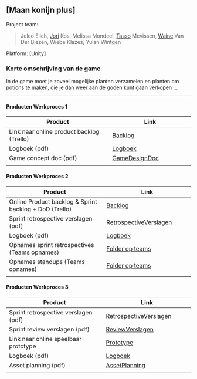 ## [Maan konijn plus]
Project team:
> Jelco Elich, [Jori] Kos, Melissa Mondeel, [Tasso] Mevissen, [Waine] Van Der Biezen, Wiebe Klazes, Yulan Wintgen

Platform:
[Unity]

### Korte omschrijving van de game
In de game moet je zoveel mogelijke planten verzamelen en planten om potions te maken, die je dan weer aan de goden kunt gaan verkopen
...

---
#### Producten Werkproces 1
| Product  | Link |
| ------ |  ------ |
| Link naar online product backlog (Trello) | [Backlog]
| Logboek (pdf)                             | [Logboek]
| Game concept doc (pdf)                    | [GameDesignDoc]
|<img width=500/>|<img width=300/>|
   
#### Producten Werkproces 2
| Product  | Link |
| ------ |  ------ |
| Online Product backlog & Sprint backlog + DoD (Trello)    | [Backlog]
| Sprint retrospective verslagen (pdf)                      | [RetrospectiveVerslagen]
| Logboek (pdf)                                             | [Logboek]
| Opnames sprint retrospectives (Teams opnames)             | [Folder op teams]
| Opnames standups (Teams opnames)                          | [Folder op teams]
|<img width=500/>|<img width=300/>|
   
#### Producten Werkproces 3
| Product  | Link |
| ------ |  ------ |
| Sprint retrospective verslagen (pdf)  | [RetrospectiveVerslagen]
| Sprint review verslagen (pdf)         | [ReviewVerslagen]
| Link naar online speelbaar prototype  | [Prototype]
| Logboek (pdf)                         | [Logboek]
| Asset planning (pdf)                  | [AssetPlanning]
|<img width=500/>|<img width=300/>|

   [Backlog]: <https://trello.com/b/Xlu82FjK/werkprocess-1>
   [Logboek]: <https://mediacollegeamsterdam.sharepoint.com/:w:/r/teams/MytheGDGA1920-Team04/_layouts/15/Doc.aspx?sourcedoc=%7BF99DEFEC-7708-45B2-8DDD-1E71210FF928%7D&file=logboek%20mythe%20beta.docx&action=default&mobileredirect=true>
   [GameDesignDoc]: <https://mediacollegeamsterdam.sharepoint.com/teams/MytheGDGA1920-Team04/Gedeelde%20documenten/Forms/AllItems.aspx?RootFolder=%2Fteams%2FMytheGDGA1920%2DTeam04%2FGedeelde%20documenten%2FTeam%2004%2FDocumentatie&FolderCTID=0x0120002CBA28AB0A8BDC43B9C8A47DCD052914>
   [RetrospectiveVerslagen]: <https://mediacollegeamsterdam.sharepoint.com/teams/MytheGDGA1920-Team04/Gedeelde%20documenten/Forms/AllItems.aspx?RootFolder=%2Fteams%2FMytheGDGA1920%2DTeam04%2FGedeelde%20documenten%2FTeam%2004%2FDocumentatie&FolderCTID=0x0120002CBA28AB0A8BDC43B9C8A47DCD052914>
   [ReviewVerslagen]: <https://mediacollegeamsterdam.sharepoint.com/teams/MytheGDGA1920-Team04/Gedeelde%20documenten/Forms/AllItems.aspx?RootFolder=%2Fteams%2FMytheGDGA1920%2DTeam04%2FGedeelde%20documenten%2FTeam%2004%2FDocumentatie&FolderCTID=0x0120002CBA28AB0A8BDC43B9C8A47DCD052914>
   [Prototype]: <https://drive.google.com/drive/folders/1_r5eOqhBKz5HgnTa88_93UXId_kDDkS6?usp=sharing>
   [Folder op teams]: <https://mediacollegeamsterdam.sharepoint.com/teams/MytheGDGA1920-Team04/Gedeelde%20documenten/Forms/AllItems.aspx?RootFolder=%2Fteams%2FMytheGDGA1920%2DTeam04%2FGedeelde%20documenten%2FTeam%2004%2FDocumentatie&FolderCTID=0x0120002CBA28AB0A8BDC43B9C8A47DCD052914>
   [AssetPlanning]: <https://mediacollegeamsterdam.sharepoint.com/teams/MytheGDGA1920-Team04/Gedeelde%20documenten/Forms/AllItems.aspx?RootFolder=%2Fteams%2FMytheGDGA1920%2DTeam04%2FGedeelde%20documenten%2FTeam%2004%2FDocumentatie&FolderCTID=0x0120002CBA28AB0A8BDC43B9C8A47DCD052914>
   [Jori]: <https://github.com/JoriKos>
   [Tasso]: <https://github.com/tasso-tech>
   [Waine]: <https://github.com/WoolfyDuh>
